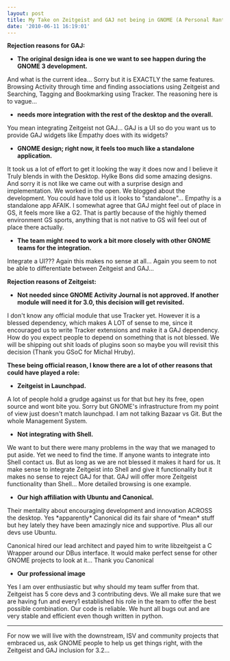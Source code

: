 ```yaml
---
layout: post
title: My Take on Zeitgeist and GAJ not being in GNOME (A Personal Rant)
date: '2010-06-11 16:19:01'
---
```


<strong>Rejection reasons for GAJ:</strong>

<strong> </strong>

<strong>
<ul>
	<li><span style="font-weight: normal;"><strong>
<p style="display: inline !important;"><span style="font-weight: normal;"><strong> </strong></span></p>

</strong><strong>The original design idea is one we want to see happen during the GNOME 3 development.</strong>

</span></li>
</ul>
</strong>

<strong> </strong>

<strong> </strong>

<span style="font-weight: normal;">And what is the current idea... Sorry but it is EXACTLY the same features. Browsing Activity through time and finding associations using Zeitgeist and Searching, Tagging and Bookmarking using Tracker. The reasoning here is to vague...</span>
<ul>
	<li><span style="font-weight: normal;"><strong>
<p style="display: inline !important;"><span style="font-weight: normal;"><strong> </strong></span></p>

</strong><strong>needs more integration with the rest of the desktop and the overall.</strong><strong> </strong>

<strong> </strong>

</span></li>
</ul>
<span style="font-weight: normal;">You mean integrating Zeitgeist not GAJ... GAJ is a UI so do you want us to provide GAJ widgets like Empathy does with its widgets?</span>
<ul>
	<li><span style="font-weight: normal;"><strong>GNOME design; right now, it feels too much like a standalone application.</strong></span></li>
</ul>
<span style="font-weight: normal;">It took us a lot of effort to get it looking the way it does now and I believe it Truly blends in with the Desktop. Hylke Bons did some amazing designs. And sorry it is not like we came out with a surprise design and implementation. We worked in the open. We blogged about the development. You could have told us it looks to "standalone"... Empathy is a standalone app AFAIK. I somewhat agree that GAJ might feel out of place in GS, it feels more like a G2. That is partly because of the highly themed environment GS sports, anything that is not native to GS will feel out of place there actually.</span>
<ul>
	<li><span style="font-weight: normal;"><strong>The team might need to work a bit more closely with other GNOME teams for the integration.</strong></span></li>
</ul>
<span style="font-weight: normal;">Integrate a UI??? Again this makes no sense at all... Again you seem to not be able to differentiate between Zeitgeist and GAJ...</span>

<strong>Rejection reasons of Zeitgeist:</strong>
<ul>
	<li><span style="font-weight: normal;"><strong>Not needed since GNOME Activity Journal is not approved. If another module will need it for 3.0, this decision will get revisited.</strong></span></li>
</ul>
<span style="font-weight: normal;">I don't know any official module that use Tracker yet. However it is a blessed dependency, which makes A LOT of sense to me, since it encouraged us to write Tracker extensions and make it a GAJ dependency. How do you expect people to depend on something that is not blessed. We will be shipping out shit loads of plugins soon so maybe you will revisit this decision (Thank you GSoC for Michal Hruby).</span>

<span style="font-weight: normal;"><strong> </strong></span>

<strong> </strong>

<strong>
<p style="display: inline !important;">These being official reason, I know there are a lot of other reasons that could have played a role:</p>

</strong>
<ul>
	<li><span style="font-weight: normal;"><strong>Zeitgeist in Launchpad.</strong></span></li>
</ul>
<span style="font-weight: normal;">A lot of people hold a grudge against us for that but hey its free, open source and wont bite you. Sorry but GNOME's infrastructure from my point of view just doesn't match launchpad. I am not talking Bazaar vs Git. But the whole Management System.</span>
<ul>
	<li><span style="font-weight: normal;"><strong>Not integrating with Shell.</strong></span></li>
</ul>
<span style="font-weight: normal;">We want to but there were many problems in the way that we managed to put aside. Yet we need to find the time. If anyone wants to integrate into Shell contact us. But as long as we are not blessed it makes it hard for us. It make sense to integrate Zeitgeist into Shell and give it functionality but it makes no sense to reject GAJ for that. GAJ will offer more Zeitgeist functionality than Shell... More detailed browsing is one example.</span>
<ul>
	<li><span style="font-weight: normal;"><strong>Our high affiliation with Ubuntu and Canonical.</strong></span></li>
</ul>
<span style="font-weight: normal;">Their mentality about encouraging development and innovation ACROSS the desktop. Yes *apparently* Canonical did its fair share of *mean* stuff but hey lately they have been amazingly nice and supportive. Plus all our devs use Ubuntu. </span><span style="font-weight: normal;"><strong> </strong></span>

<strong> </strong>

<strong>
<p style="display: inline !important;"><span style="font-weight: normal;">Canonical hired our lead architect and payed him to write libzeitgeist a C Wrapper around our DBus interface. It would make perfect sense for other GNOME projects to look at it... Thank you Canonical</span></p>

</strong>
<ul>
	<li><span style="font-weight: normal;"><strong>Our professional image</strong></span></li>
</ul>
<span style="font-weight: normal;">Yes I am over enthusiastic but why should my team suffer from that. Zeitgeist has 5 core devs and 3 contributing devs. We all make sure that we are having fun and every1 established his role in the team to offer the best possible combination. Our code is reliable. We hunt all bugs out and are very stable and efficient even though written in python.</span>

---

For now we will live with the downstream, ISV and community projects that embraced us, ask GNOME people to help us get things right, with the Zeitgeist and GAJ inclusion for 3.2...